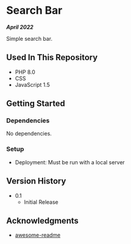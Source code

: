 # Search Bar

***April 2022***

Simple search bar.

## Used In This Repository

- PHP 8.0
- CSS
- JavaScript 1.5

## Getting Started

### Dependencies

No dependencies.

### Setup

* Deployment: Must be run with a local server

## Version History

* 0.1
    * Initial Release

## Acknowledgments

* [awesome-readme](https://github.com/matiassingers/awesome-readme)
